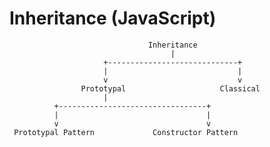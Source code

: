 # Inheritance (JavaScript)

                                   Inheritance
                                        |
                         +-----------------------------+
                         |                             |
                         v                             v
                    Prototypal                     Classical
                         |
              +---------------------------------+
              |                                 |
              v                                 v
     Prototypal Pattern             Constructor Pattern

